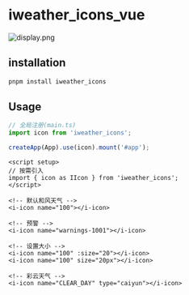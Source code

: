 # iweather_icons_vue

![display.png](https://s1.ax1x.com/2022/06/05/XwEzWj.png)

## installation

```bash
pnpm install iweather_icons
```

## Usage

```ts
// 全局注册(main.ts)
import icon from 'iweather_icons';

createApp(App).use(icon).mount('#app');
```

```vue
<script setup>
// 按需引入
import { icon as IIcon } from 'iweather_icons';
</script>
```

```vue
<!-- 默认和风天气 -->
<i-icon name="100"></i-icon>

<!-- 预警 -->
<i-icon name="warnings-1001"></i-icon>

<!-- 设置大小 -->
<i-icon name="100" :size="20"></i-icon>
<i-icon name="100" size="20px"></i-icon>

<!-- 彩云天气 -->
<i-icon name="CLEAR_DAY" type="caiyun"></i-icon>
```
